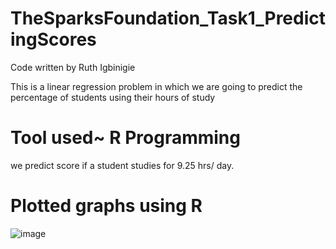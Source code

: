 # TheSparksFoundation_Task1_PredictingScores
Code written by Ruth Igbinigie

This is a linear regression problem in which we are going to predict the percentage of students using their hours of study

# Tool used~ R Programming
we predict score if a student studies for 9.25 hrs/ day.

# Plotted graphs using R
![image](https://github.com/Ruthkkk/TheSparksFoundation/assets/122647049/36943f9a-a528-4fa1-8563-01be226b1e61)



